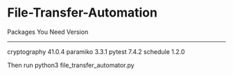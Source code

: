 # File-Transfer-Automation

Packages You Need   Version
------------------ ---------
cryptography       41.0.4
paramiko           3.3.1
pytest             7.4.2
schedule           1.2.0

Then run python3 file_transfer_automator.py
